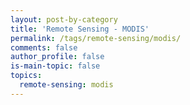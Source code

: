 ```yaml
---
layout: post-by-category
title: 'Remote Sensing - MODIS'
permalink: /tags/remote-sensing/modis/
comments: false
author_profile: false
is-main-topic: false
topics:
  remote-sensing: modis
---
```

